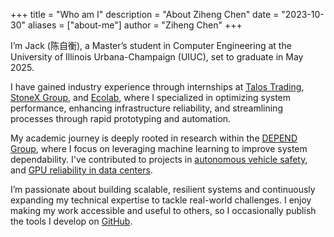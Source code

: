 +++
title = "Who am I"
description = "About Ziheng Chen"
date = "2023-10-30"
aliases = ["about-me"]
author = "Ziheng Chen"
+++

I’m Jack (陈自衡), a Master’s student in Computer Engineering at the University of Illinois Urbana-Champaign (UIUC), set to graduate in May 2025.  

I have gained industry experience through internships at [Talos Trading](/experience/talos-sre), [StoneX Group](/experience/stonex-mle), and [Ecolab](/experience/ecolab-data-intern), where I specialized in optimizing system performance, enhancing infrastructure reliability, and streamlining processes through rapid prototyping and automation.  

My academic journey is deeply rooted in research within the [DEPEND Group](https://depend.csl.illinois.edu/), where I focus on leveraging machine learning to improve system dependability. I've contributed to projects in [autonomous vehicle safety](/research/iprism), and [GPU reliability in data centers](/research/delta).  

I’m passionate about building scalable, resilient systems and continuously expanding my technical expertise to tackle real-world challenges. I enjoy making my work accessible and useful to others, so I occasionally publish the tools I develop on [GitHub](https://github.com/zihengjackchen).

